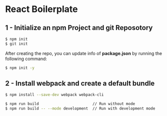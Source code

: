 # React Boilerplate

## 1 - Initialize an npm Project and git Reposotory

```bash
$ npm init
$ git init
```

After creating the repo, you can update info of **package.json** by running the following command:

```bash
$ npm init -y
```

## 2 - Install webpack and create a default bundle

```bash
$ npm install --save-dev webpack webpack-cli
```

```bash
$ npm run build                        // Run without mode
$ npm run build -- --mode development  // Run with development mode
```
